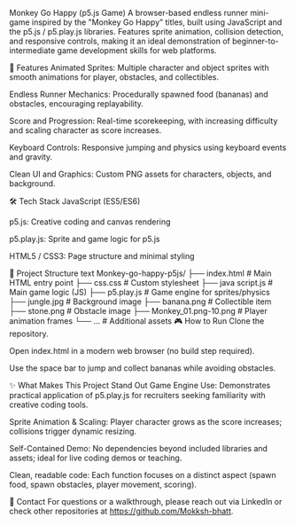Monkey Go Happy (p5.js Game)
A browser-based endless runner mini-game inspired by the "Monkey Go Happy" titles, built using JavaScript and the p5.js / p5.play.js libraries. Features sprite animation, collision detection, and responsive controls, making it an ideal demonstration of beginner-to-intermediate game development skills for web platforms.

🚀 Features
Animated Sprites: Multiple character and object sprites with smooth animations for player, obstacles, and collectibles.

Endless Runner Mechanics: Procedurally spawned food (bananas) and obstacles, encouraging replayability.

Score and Progression: Real-time scorekeeping, with increasing difficulty and scaling character as score increases.

Keyboard Controls: Responsive jumping and physics using keyboard events and gravity.

Clean UI and Graphics: Custom PNG assets for characters, objects, and background.

🛠 Tech Stack
JavaScript (ES5/ES6)

p5.js: Creative coding and canvas rendering

p5.play.js: Sprite and game logic for p5.js

HTML5 / CSS3: Page structure and minimal styling

📁 Project Structure
text
Monkey-go-happy-p5js/
├── index.html           # Main HTML entry point
├── css.css              # Custom stylesheet
├── java script.js       # Main game logic (JS)
├── p5.play.js           # Game engine for sprites/physics
├── jungle.jpg           # Background image
├── banana.png           # Collectible item
├── stone.png            # Obstacle image
├── Monkey_01.png-10.png # Player animation frames
└── ...                  # Additional assets
🎮 How to Run
Clone the repository.

Open index.html in a modern web browser (no build step required).

Use the space bar to jump and collect bananas while avoiding obstacles.

✨ What Makes This Project Stand Out
Game Engine Use: Demonstrates practical application of p5.play.js for recruiters seeking familiarity with creative coding tools.

Sprite Animation & Scaling: Player character grows as the score increases; collisions trigger dynamic resizing.

Self-Contained Demo: No dependencies beyond included libraries and assets; ideal for live coding demos or teaching.

Clean, readable code: Each function focuses on a distinct aspect (spawn food, spawn obstacles, player movement, scoring).

📩 Contact
For questions or a walkthrough, please reach out via LinkedIn or check other repositories at https://github.com/Mokksh-bhatt.

